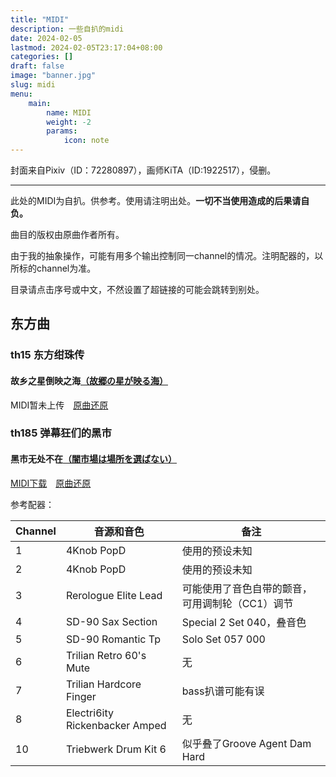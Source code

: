 ```yaml
---
title: "MIDI"
description: 一些自扒的midi
date: 2024-02-05
lastmod: 2024-02-05T23:17:04+08:00
categories: []
draft: false
image: "banner.jpg"
slug: midi
menu:
    main: 
        name: MIDI
        weight: -2
        params:
            icon: note
---
```


封面来自Pixiv（ID：72280897），画师KiTA（ID:1922517），侵删。
***

此处的MIDI为自扒。供参考。使用请注明出处。**一切不当使用造成的后果请自负。**

曲目的版权由原曲作者所有。

由于我的抽象操作，可能有用多个输出控制同一channel的情况。注明配器的，以所标的channel为准。

目录请点击序号或中文，不然设置了超链接的可能会跳转到别处。

## 东方曲

### th15 东方绀珠传

#### 故乡之星倒映之海[（故郷の星が映る海）](https://thwiki.cc/故乡之星倒映之海)

MIDI暂未上传　[原曲还原](https://www.bilibili.com/video/BV1K8411b7tu)

### th185 弹幕狂们的黑市

#### 黑市无处不在[（闇市場は場所を選ばない）](https://thwiki.cc/黑市无处不在)

[MIDI下载](/midi/th185_04.mid)　[原曲还原](https://www.bilibili.com/video/BV1b642137V3)

参考配器：
    
Channel|音源和音色|备注
-------|----|----
1|4Knob PopD|使用的预设未知
2|4Knob PopD|使用的预设未知
3|Rerologue Elite Lead|可能使用了音色自带的颤音，可用调制轮（CC1）调节
4|SD-90 Sax Section|Special 2 Set 040，叠音色
5|SD-90 Romantic Tp|Solo Set 057 000
6|Trilian Retro 60's Mute|无
7|Trilian Hardcore Finger|bass扒谱可能有误
8|Electri6ity Rickenbacker Amped|无
10|Triebwerk Drum Kit 6|似乎叠了Groove Agent Dam Hard
    